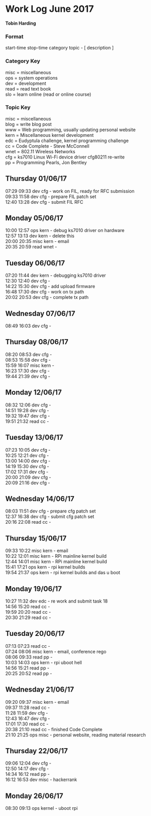 Work Log June 2017  
==================    
**Tobin Harding**      
      
### Format      
start-time stop-time category topic - [ description ]      
      
### Category Key      
misc = miscellaneous      
ops = system operations      
dev = development      
read = read text book      
slo = learn online  (read or online course)    
      
### Topic Key      
misc = miscellaneous      
blog = write blog post    
www = Web programming, usually updating personal website    
kern = Miscellaneous kernel development  
edc = Eudyptula challenge, kernel programming challenge    
cc = Code Complete - Steve McConnell    
wnet = 802.11 Wireless Networks    
cfg = ks7010 Linux Wi-Fi device driver cfg80211 re-write    
pp = Programming Pearls, Jon Bentley    
  
Thursday 01/06/17  
-----------------  
07:29 09:33 dev cfg - work on FIL, ready for RFC submission  
09:33 11:58 dev cfg - prepare FIL patch set  
12:40 13:28 dev cfg - submit FIL RFC  
  
Monday 05/06/17  
---------------  
10:00 12:57 ops kern - debug ks7010 driver on hardware  
12:57 13:13 dev kern - delete this  
20:00 20:35 misc kern - email  
20:35 20:59 read wnet -  
  
Tuesday 06/06/17  
----------------  
07:20 11:44 dev kern - debugging ks7010 driver  
12:30 12:40 dev cfg -  
14:22 15:30 dev cfg - add upload firmware  
16:48 17:30 dev cfg - work on tx path  
20:02 20:53 dev cfg - complete tx path  
  
Wednesday 07/06/17  
------------------  
08:49 16:03 dev cfg -  
  
Thursday 08/06/17  
-----------------  
08:20 08:53 dev cfg -  
08:53 15:58 dev cfg -  
15:59 16:07 misc kern -  
16:23 17:30 dev cfg -  
19:44 21:39 dev cfg -  
  
Monday 12/06/17  
---------------  
08:32 12:06 dev cfg -  
14:51 19:28 dev cfg -  
19:32 19:47 dev cfg -  
19:51 21:32 read cc -  
  
Tuesday 13/06/17  
----------------  
07:23 10:05 dev cfg -  
10:25 12:21 dev cfg -  
13:00 14:00 dev cfg -  
14:19 15:30 dev cfg -  
17:02 17:31 dev cfg -  
20:00 21:09 dev cfg -  
20:09 21:16 dev cfg -  
  
Wednesday 14/06/17  
------------------  
08:03 11:51 dev cfg - prepare cfg patch set  
12:37 16:38 dev cfg - submit cfg patch set  
20:16 22:08 read cc -  
  
Thursday 15/06/17  
-----------------  
09:33 10:22 misc kern - email  
10:22 12:01 misc kern - RPi mainline kernel build  
12:44 14:01 misc kern - RPi mainline kernel build  
15:41 17:21 ops kern - rpi kernel builds  
19:54 21:37 ops kern - rpi kernel builds and das u boot  
  
Monday 19/06/17  
---------------  
10:27 11:32 dev edc - re work and submit task 18  
14:56 15:20 read cc -  
19:59 20:20 read cc -  
20:30 21:29 read cc -  
  
Tuesday 20/06/17  
----------------  
07:13 07:23 read cc -  
07:24 08:06 misc kern - email, conference rego  
08:06 09:33 read pp -  
10:03 14:03 ops kern - rpi uboot hell  
14:56 15:21 read pp -  
20:25 20:52 read pp -  
  
Wednesday 21/06/17  
------------------  
09:20 09:37 misc kern - email  
09:37 11:28 read cc -  
11:28 11:59 dev cfg -  
12:43 16:47 dev cfg -  
17:01 17:30 read cc -  
20:38 21:10 read cc - finished Code Complete  
21:10 21:25 ops misc - personal website, reading material research  
  
Thursday 22/06/17  
-----------------  
09:06 12:04 dev cfg -  
12:50 14:17 dev cfg -  
14:34 16:12 read pp -  
16:12 16:53 dev misc - hackerrank  
  
Monday 26/06/17  
---------------  
08:30 09:13 ops kernel - uboot rpi  

